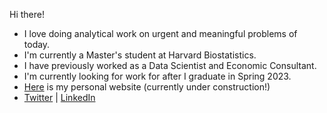 Hi there! 
- I love doing analytical work on urgent and meaningful problems of today.    
- I'm currently a Master's student at Harvard Biostatistics. 
- I have previously worked as a Data Scientist and Economic Consultant.
- I'm currently looking for work for after I graduate in Spring 2023. 
- [Here](https://dannolte.netlify.app/) is my personal website (currently under construction!)
- [Twitter](https://twitter.com/DanNolte2) | [LinkedIn](https://www.linkedin.com/in/dansnolte/)
